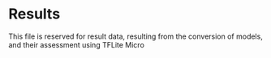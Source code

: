 # Results

This file is reserved for result data, resulting from the conversion of models, and their assessment using TFLite Micro